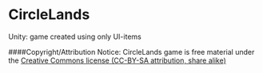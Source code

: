 # CircleLands
Unity: game created using only UI-items

####Copyright/Attribution Notice: 
CircleLands game is free material under the [Creative Commons license (CC-BY-SA attribution, share alike)](https://creativecommons.org/licenses/by-sa/3.0)
